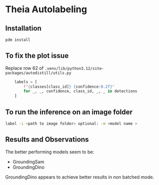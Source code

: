 # Theia Autolabeling

## Installation

```bash
pdm install
```

## To fix the plot issue

Replace row 62 of `.venv/lib/python3.12/site-packages/autodistill/utils.py`

```python
    labels = [
        f"{classes[class_id]} {confidence:0.2f}"
        for _, _, confidence, class_id, _, _ in detections
    ]
```

## To run the inference on an image folder

```bash
label -i <path to image folder> optional: -m <model name >
```

## Results and Observations

The better performing models seem to be:

- GroundingSam
- GroundingDino

GroundingDino appears to achieve better results in non batched mode.

